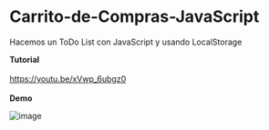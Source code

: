 # Carrito-de-Compras-JavaScript
Hacemos un ToDo List con JavaScript y usando LocalStorage

**Tutorial**
<br/><br/>
https://youtu.be/xVwp_6ubgz0
<br/><br/>
**Demo**

![image](https://drive.google.com/uc?export=view&id=1016vjGVNRMASlyhYW-H8VkMZOiDvzI7J)
